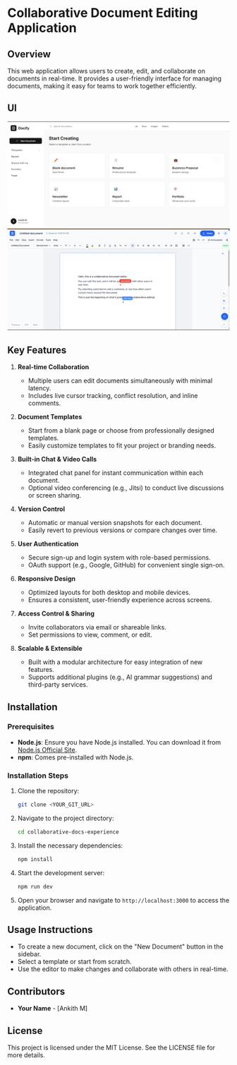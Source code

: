 # Collaborative Document Editing Application

## Overview
This web application allows users to create, edit, and collaborate on documents in real-time. It provides a user-friendly interface for managing documents, making it easy for teams to work together efficiently.



## UI
![UI_1](public/UI_1.png)
![UI_2](public/UI_2.png)

## Key Features

1. **Real-time Collaboration**  
   - Multiple users can edit documents simultaneously with minimal latency.  
   - Includes live cursor tracking, conflict resolution, and inline comments.

2. **Document Templates**  
   - Start from a blank page or choose from professionally designed templates.  
   - Easily customize templates to fit your project or branding needs.

3. **Built-in Chat & Video Calls**  
   - Integrated chat panel for instant communication within each document.  
   - Optional video conferencing (e.g., Jitsi) to conduct live discussions or screen sharing.

4. **Version Control**  
   - Automatic or manual version snapshots for each document.  
   - Easily revert to previous versions or compare changes over time.

5. **User Authentication**  
   - Secure sign-up and login system with role-based permissions.  
   - OAuth support (e.g., Google, GitHub) for convenient single sign-on.

6. **Responsive Design**  
   - Optimized layouts for both desktop and mobile devices.  
   - Ensures a consistent, user-friendly experience across screens.

7. **Access Control & Sharing**  
   - Invite collaborators via email or shareable links.  
   - Set permissions to view, comment, or edit.

8. **Scalable & Extensible**  
   - Built with a modular architecture for easy integration of new features.  
   - Supports additional plugins (e.g., AI grammar suggestions) and third-party services.


## Installation

### Prerequisites
- **Node.js**: Ensure you have Node.js installed. You can download it from [Node.js Official Site](https://nodejs.org/).
- **npm**: Comes pre-installed with Node.js.

### Installation Steps
1. Clone the repository:
   ```bash
   git clone <YOUR_GIT_URL>
   ```

2. Navigate to the project directory:
   ```bash
   cd collaborative-docs-experience
   ```

3. Install the necessary dependencies:
   ```bash
   npm install
   ```

4. Start the development server:
   ```bash
   npm run dev
   ```

5. Open your browser and navigate to `http://localhost:3000` to access the application.

## Usage Instructions
- To create a new document, click on the "New Document" button in the sidebar.
- Select a template or start from scratch.
- Use the editor to make changes and collaborate with others in real-time.



## Contributors
- **Your Name** - [Ankith M]


## License
This project is licensed under the MIT License. See the LICENSE file for more details.
